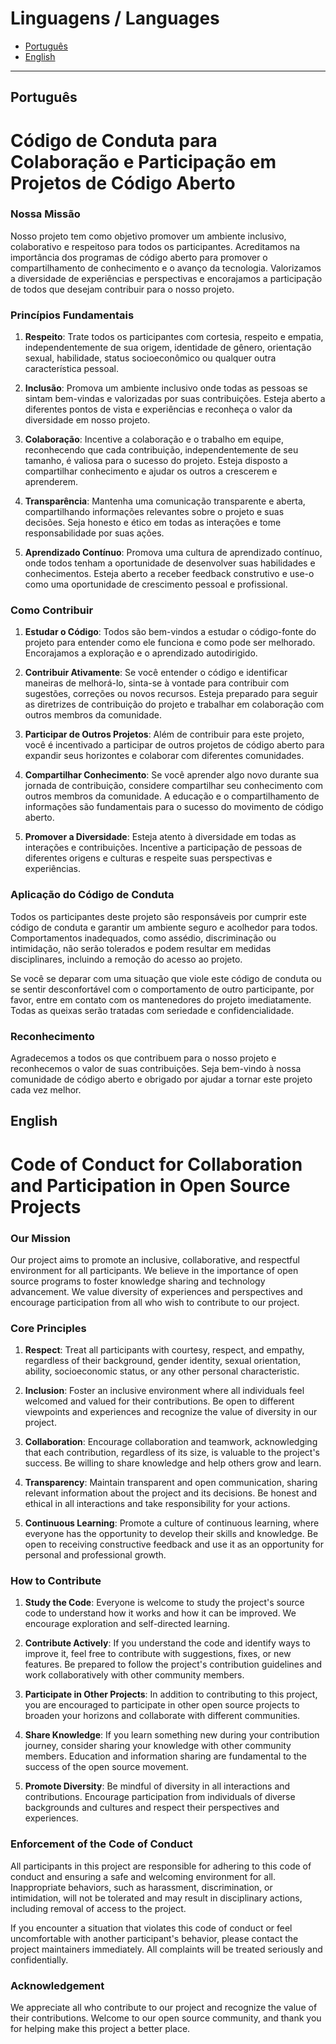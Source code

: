 # Linguagens / Languages

- [Português](#português)
- [English](#english)

---

## Português

# Código de Conduta para Colaboração e Participação em Projetos de Código Aberto

### Nossa Missão

Nosso projeto tem como objetivo promover um ambiente inclusivo, colaborativo e
respeitoso para todos os participantes. Acreditamos na importância dos programas
de código aberto para promover o compartilhamento de conhecimento e o avanço da
tecnologia. Valorizamos a diversidade de experiências e perspectivas e
encorajamos a participação de todos que desejam contribuir para o nosso
projeto.

### Princípios Fundamentais

1. **Respeito**: Trate todos os participantes com cortesia, respeito e empatia,
independentemente de sua origem, identidade de gênero, orientação sexual,
habilidade, status socioeconômico ou qualquer outra característica pessoal.

2. **Inclusão**: Promova um ambiente inclusivo onde todas as pessoas se sintam
bem-vindas e valorizadas por suas contribuições. Esteja aberto a diferentes
pontos de vista e experiências e reconheça o valor da diversidade em nosso
projeto.

3. **Colaboração**: Incentive a colaboração e o trabalho em equipe, reconhecendo
que cada contribuição, independentemente de seu tamanho, é valiosa para o
sucesso do projeto. Esteja disposto a compartilhar conhecimento e ajudar os
outros a crescerem e aprenderem.

4. **Transparência**: Mantenha uma comunicação transparente e aberta,
compartilhando informações relevantes sobre o projeto e suas decisões. Seja
honesto e ético em todas as interações e tome responsabilidade por suas ações.

5. **Aprendizado Contínuo**: Promova uma cultura de aprendizado contínuo, onde
todos tenham a oportunidade de desenvolver suas habilidades e conhecimentos.
Esteja aberto a receber feedback construtivo e use-o como uma oportunidade de
crescimento pessoal e profissional.

### Como Contribuir

1. **Estudar o Código**: Todos são bem-vindos a estudar o código-fonte do
projeto para entender como ele funciona e como pode ser melhorado. Encorajamos
a exploração e o aprendizado autodirigido.

2. **Contribuir Ativamente**: Se você entender o código e identificar maneiras de
melhorá-lo, sinta-se à vontade para contribuir com sugestões, correções ou novos
recursos. Esteja preparado para seguir as diretrizes de contribuição do projeto
e trabalhar em colaboração com outros membros da comunidade.

3. **Participar de Outros Projetos**: Além de contribuir para este projeto, você é
incentivado a participar de outros projetos de código aberto para expandir seus
horizontes e colaborar com diferentes comunidades.

4. **Compartilhar Conhecimento**: Se você aprender algo novo durante sua jornada
de contribuição, considere compartilhar seu conhecimento com outros membros da
comunidade. A educação e o compartilhamento de informações são fundamentais
para o sucesso do movimento de código aberto.

5. **Promover a Diversidade**: Esteja atento à diversidade em todas as interações
e contribuições. Incentive a participação de pessoas de diferentes origens e
culturas e respeite suas perspectivas e experiências.

### Aplicação do Código de Conduta

Todos os participantes deste projeto são responsáveis por cumprir este código
de conduta e garantir um ambiente seguro e acolhedor para todos. Comportamentos
inadequados, como assédio, discriminação ou intimidação, não serão tolerados e
podem resultar em medidas disciplinares, incluindo a remoção do acesso ao
projeto.

Se você se deparar com uma situação que viole este código de conduta ou se
sentir desconfortável com o comportamento de outro participante, por favor,
entre em contato com os mantenedores do projeto imediatamente. Todas as queixas
serão tratadas com seriedade e confidencialidade.

### Reconhecimento

Agradecemos a todos os que contribuem para o nosso projeto e reconhecemos o
valor de suas contribuições. Seja bem-vindo à nossa comunidade de código aberto
e obrigado por ajudar a tornar este projeto cada vez melhor.

## English

# Code of Conduct for Collaboration and Participation in Open Source Projects

### Our Mission

Our project aims to promote an inclusive, collaborative, and respectful
environment for all participants. We believe in the importance of open source
programs to foster knowledge sharing and technology advancement. We value
diversity of experiences and perspectives and encourage participation from all
who wish to contribute to our project.

### Core Principles

1. **Respect**: Treat all participants with courtesy, respect, and empathy,
regardless of their background, gender identity, sexual orientation, ability,
socioeconomic status, or any other personal characteristic.

2. **Inclusion**: Foster an inclusive environment where all individuals feel
welcomed and valued for their contributions. Be open to different viewpoints
and experiences and recognize the value of diversity in our project.

3. **Collaboration**: Encourage collaboration and teamwork, acknowledging that
each contribution, regardless of its size, is valuable to the project's
success. Be willing to share knowledge and help others grow and learn.

4. **Transparency**: Maintain transparent and open communication, sharing
relevant information about the project and its decisions. Be honest and ethical
in all interactions and take responsibility for your actions.

5. **Continuous Learning**: Promote a culture of continuous learning, where
everyone has the opportunity to develop their skills and knowledge. Be open to
receiving constructive feedback and use it as an opportunity for personal and
professional growth.

### How to Contribute

1. **Study the Code**: Everyone is welcome to study the project's source code to
understand how it works and how it can be improved. We encourage exploration and
self-directed learning.

2. **Contribute Actively**: If you understand the code and identify ways to
improve it, feel free to contribute with suggestions, fixes, or new features.
Be prepared to follow the project's contribution guidelines and work
collaboratively with other community members.

3. **Participate in Other Projects**: In addition to contributing to this
project, you are encouraged to participate in other open source projects to
broaden your horizons and collaborate with different communities.

4. **Share Knowledge**: If you learn something new during your contribution
journey, consider sharing your knowledge with other community members. Education
and information sharing are fundamental to the success of the open source
movement.

5. **Promote Diversity**: Be mindful of diversity in all interactions and
contributions. Encourage participation from individuals of diverse backgrounds
and cultures and respect their perspectives and experiences.

### Enforcement of the Code of Conduct

All participants in this project are responsible for adhering to this code of
conduct and ensuring a safe and welcoming environment for all. Inappropriate
behaviors, such as harassment, discrimination, or intimidation, will not be
tolerated and may result in disciplinary actions, including removal of access
to the project.

If you encounter a situation that violates this code of conduct or feel
uncomfortable with another participant's behavior, please contact the project
maintainers immediately. All complaints will be treated seriously and
confidentially.

### Acknowledgement

We appreciate all who contribute to our project and recognize the value of
their contributions. Welcome to our open source community, and thank you for
helping make this project a better place.
